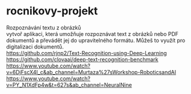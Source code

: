 # rocnikovy-projekt
Rozpoznávání textu z obrázků <br>
vytvoř aplikaci, která umožňuje rozpoznávat text z obrázků nebo PDF dokumentů a převádět jej do upravitelného formátu. Můžeš to využít pro digitalizaci dokumentů.<br>
https://github.com/rjnp2/Text-Recognition-using-Deep-Learning<br>
https://github.com/clovaai/deep-text-recognition-benchmark<br>
https://www.youtube.com/watch?v=6DjFscX4I_c&ab_channel=Murtaza%27sWorkshop-RoboticsandAI<br>
https://www.youtube.com/watch?v=PY_N1XdFp4w&t=627s&ab_channel=NeuralNine<br>

